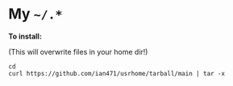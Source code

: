 # My `~/.*`

**To install:**

(This will overwrite files in your home dir!)

```
cd
curl https://github.com/ian471/usrhome/tarball/main | tar -x
```
